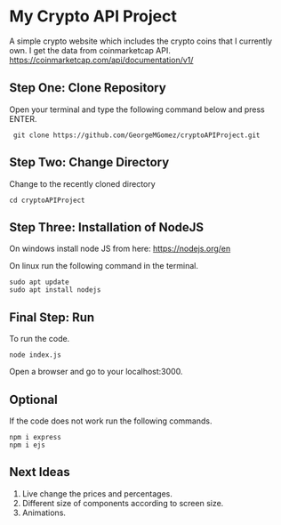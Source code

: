 # My Crypto API Project

A simple crypto website which includes the crypto coins that I currently own. I get the data from coinmarketcap API.
https://coinmarketcap.com/api/documentation/v1/

## Step One: Clone Repository
Open your terminal and type the following command below and press ENTER.
```
 git clone https://github.com/GeorgeMGomez/cryptoAPIProject.git
```

## Step Two: Change Directory
Change to the recently cloned directory
```
cd cryptoAPIProject
```

## Step Three: Installation of NodeJS
On windows install node JS from here: https://nodejs.org/en

On linux run the following command in the terminal.
```
sudo apt update
sudo apt install nodejs
```

## Final Step: Run
To run the code.
```
node index.js
```
Open a browser and go to your localhost:3000.

## Optional
If the code does not work run the following commands.
```
npm i express
npm i ejs
```

## Next Ideas
1) Live change the prices and percentages.
2) Different size of components according to screen size.
3) Animations.
